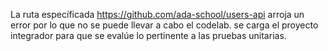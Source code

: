 La ruta específicada https://github.com/ada-school/users-api
arroja un error por lo que no se puede llevar a cabo el codelab.
se carga el proyecto integrador para que se evalúe lo pertinente a las
pruebas unitarias.